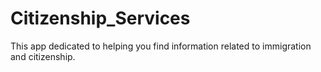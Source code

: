 # Citizenship_Services
This app dedicated to helping you find information related to immigration and citizenship.

